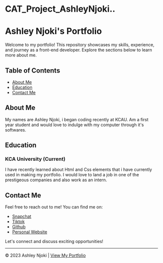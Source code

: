# CAT_Project_AshleyNjoki..
# Ashley Njoki's Portfolio

Welcome to my portfolio! This repository showcases my skills, experience, and journey as a front-end developer. Explore the sections below to learn more about me.

## Table of Contents

- [About Me](#about-me)
- [Education](#education)
- [Contact Me](#contact-me)

## About Me

My names are Ashley Njoki, i began coding recently at KCAU. Am a first year student and would love to indulge with my computer through it's softwares.
## Education

### KCA University (Current)

I have recently learned about Html and Css elements that i have currently used in making my portfolio. I would love to land a job in one of the prestigeous companies and also work as an intern.
## Contact Me
Feel free to reach out to me! You can find me on:

- [Snapchat](#)
- [Tiktok](#)
- [Github](#)
- [Personal Website](#)

Let's connect and discuss exciting opportunities!

---

&copy; 2023 Ashley Njoki | [View My Portfolio](#)

